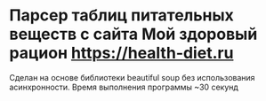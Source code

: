 # Парсер таблиц питательных веществ с сайта Мой здоровый рацион https://health-diet.ru 
Сделан на основе библиотеки beautiful soup без использования асинхронности.
Время выполнения программы ~30 секунд